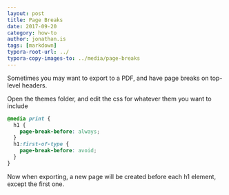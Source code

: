 ```yaml
---
layout: post
title: Page Breaks
date: 2017-09-20
category: how-to
author: jonathan.is
tags: [markdown]
typora-root-url: ../
typora-copy-images-to: ../media/page-breaks
---
```


Sometimes you may want to export to a PDF, and have page breaks on top-level headers.

Open the themes folder, and edit the css for whatever them you want to include

```css
@media print {
  h1 {
    page-break-before: always;
  }
  h1:first-of-type {
    page-break-before: avoid;
  }
}
```

Now when exporting, a new page will be created before each h1 element, except the first one.
